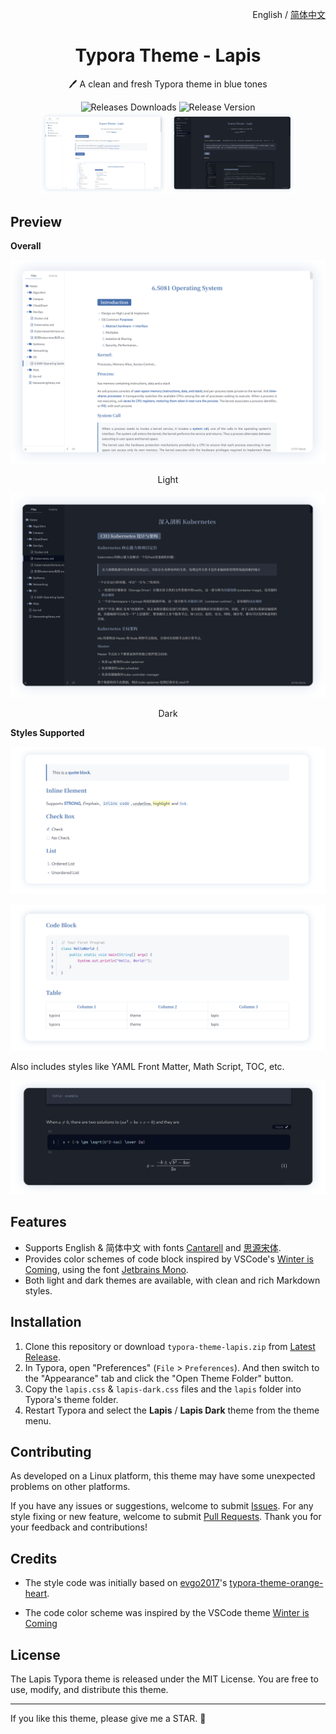 <p align="right">
	English / 
	<a href="https://github.com/YiNNx/typora-theme-lapis/blob/master/README-CN.md">
    简体中文
	</a>
</p>
<h1 align="center">
    Typora Theme - Lapis
</h1>
<p align="center">
    🖊️ A clean and fresh Typora theme in blue tones
</p>
<div align="center">
      <img alt="Releases Downloads" src="https://img.shields.io/github/downloads/YiNNx/typora-theme-lapis/total?style=for-the-badge&color=32b0d3">  
      <img alt="Release Version" src="https://img.shields.io/github/v/release/YiNNx/typora-theme-lapis?style=for-the-badge&color=ca5eb4"></div>
<div align="center">
	<div>
		<img src="imgs/2.png" width="40%" />
		<img src="imgs/1.png" width="40%" />
	</div>
</div>


## Preview

**Overall**

![image](imgs/3.png)

<div align="center">Light</div>

![image](imgs/4.png)

<div align="center">Dark</div>

**Styles Supported**

![image](imgs/7.png)

![image](imgs/5.png)

Also includes styles like YAML Front Matter, Math Script, TOC, etc.

![image](imgs/6.png)

## Features

- Supports English & 简体中文 with fonts [Cantarell](https://fonts.google.com/specimen/Cantarell) and [思源宋体](https://source.typekit.com/source-han-serif/cn/).
- Provides color schemes of code block inspired by VSCode's [Winter is Coming](https://vscodethemes.com/e/johnpapa.winteriscoming/winter-is-coming-light-no-italics), using the font [Jetbrains Mono](https://www.jetbrains.com/lp/mono/).
- Both light and dark themes are available, with clean and rich Markdown styles.

## Installation

1. Clone this repository or download `typora-theme-lapis.zip` from [Latest Release](https://github.com/YiNNx/typora-theme-lapis/releases/latest).
2. In Typora, open "Preferences" (`File` > `Preferences`). And then switch to the "Appearance" tab and click the "Open Theme Folder" button.
3. Copy the `lapis.css` & `lapis-dark.css` files and the `lapis` folder into Typora's theme folder.
4. Restart Typora and select the **Lapis** / **Lapis Dark** theme from the theme menu.

## Contributing

As developed on a Linux platform, this theme may have some unexpected problems on other platforms.

If you have any issues or suggestions, welcome to submit [Issues](https://github.com/YiNNx/typora-theme-lapis/issues). For any style fixing or new feature, welcome to submit [Pull Requests](https://github.com/YiNNx/typora-theme-lapis/pulls). Thank you for your feedback and contributions!

## Credits

- The style code was initially based on [evgo2017](https://github.com/evgo2017)'s [typora-theme-orange-heart](https://github.com/evgo2017/typora-theme-orange-heart).

- The code color scheme was inspired by the VSCode theme [Winter is Coming](https://vscodethemes.com/e/johnpapa.winteriscoming/winter-is-coming-light-no-italics)

## License

The Lapis Typora theme is released under the MIT License. You are free to use, modify, and distribute this theme.

---

If you like this theme, please give me a STAR. :raised_hands:
